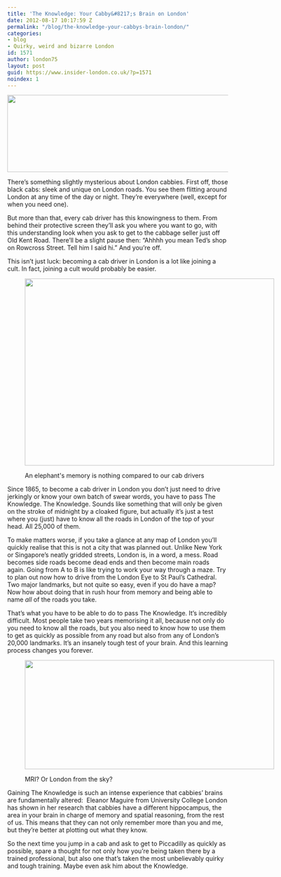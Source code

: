 ```yaml
---
title: 'The Knowledge: Your Cabby&#8217;s Brain on London'
date: 2012-08-17 10:17:59 Z
permalink: "/blog/the-knowledge-your-cabbys-brain-london/"
categories:
- blog
- Quirky, weird and bizarre London
id: 1571
author: london75
layout: post
guid: https://www.insider-london.co.uk/?p=1571
noindex: 1
---
```


[<img class="aligncenter size-full wp-image-1885" src="/wp-content/uploads/2012/08/171686396_9565f2d6df_b.jpg" alt="" width="568" height="176" />](/wp-content/uploads/2012/08/171686396_9565f2d6df_b.jpg)

There&#8217;s something slightly mysterious about London cabbies. First off, those black cabs: sleek and unique on London roads. You see them flitting around London at any time of the day or night. They&#8217;re everywhere (well, except for when you need one).

<div>
  <p>
    But more than that, every cab driver has this knowingness to them. From behind their protective screen they&#8217;ll ask you where you want to go, with this understanding look when you ask to get to the cabbage seller just off Old Kent Road. There&#8217;ll be a slight pause then: &#8220;Ahhhh you mean Ted&#8217;s shop on Rowcross Street. Tell him I said hi.&#8221; And you&#8217;re off.
  </p>

  <p>
    This isn&#8217;t just luck: becoming a cab driver in London is a lot like joining a cult. In fact, joining a cult would probably be easier.
  </p><figure id="attachment_1886" style="width: 569px" class="wp-caption aligncenter">

  <a href="/wp-content/uploads/2012/08/4733567369_a8fffcdbec_z.jpg"><img class="size-full wp-image-1886" src="/wp-content/uploads/2012/08/4733567369_a8fffcdbec_z.jpg" alt="" width="569" height="427" /></a><figcaption class="wp-caption-text">An elephant's memory is nothing compared to our cab drivers</figcaption></figure>

  <p>
    Since 1865, to become a cab driver in London you don&#8217;t just need to drive jerkingly or know your own batch of swear words, you have to pass The Knowledge. The Knowledge. Sounds like something that will only be given on the stroke of midnight by a cloaked figure, but actually it&#8217;s just a test where you (just) have to know all the roads in London of the top of your head. All 25,000 of them.
  </p>

  <p>
    To make matters worse, if you take a glance at any map of London you’ll quickly realise that this is not a city that was planned out. Unlike New York or Singapore’s neatly gridded streets, London is, in a word, a mess. Road becomes side roads become dead ends and then become main roads again. Going from A to B is like trying to work your way through a maze. Try to plan out now how to drive from the London Eye to St Paul’s Cathedral. Two major landmarks, but not quite so easy, even if you do have a map? Now how about doing that in rush hour from memory and being able to name <em>all </em>of the roads you take.
  </p>

  <p>
    That’s what you have to be able to do to pass The Knowledge. It’s incredibly difficult. Most people take two years memorising it all, because not only do you need to know all the roads, but you also need to know how to use them to get as quickly as possible from any road but also from any of London&#8217;s 20,000 landmarks. It&#8217;s an insanely tough test of your brain. And this learning process changes you forever.
  </p><figure id="attachment_1887" style="width: 569px" class="wp-caption aligncenter">

  <a href="/wp-content/uploads/2012/08/4042682847_45e2ed605e_b.jpg"><img class="size-full wp-image-1887" src="/wp-content/uploads/2012/08/4042682847_45e2ed605e_b.jpg" alt="" width="569" height="249" /></a><figcaption class="wp-caption-text">MRI? Or London from the sky?</figcaption></figure>

  <p>
    Gaining The Knowledge is such an intense experience that cabbies’ brains are fundamentally altered:  Eleanor Maguire from University College London has shown in her research that cabbies have a different hippocampus, the area in your brain in charge of memory and spatial reasoning, from the rest of us. This means that they can not only remember more than you and me, but they’re better at plotting out what they know.
  </p>

  <p>
    So the next time you jump in a cab and ask to get to Piccadilly as quickly as possible, spare a thought for not only how you’re being taken there by a trained professional, but also one that’s taken the most unbelievably quirky and tough training. Maybe even ask him about the Knowledge.
  </p>
</div>
